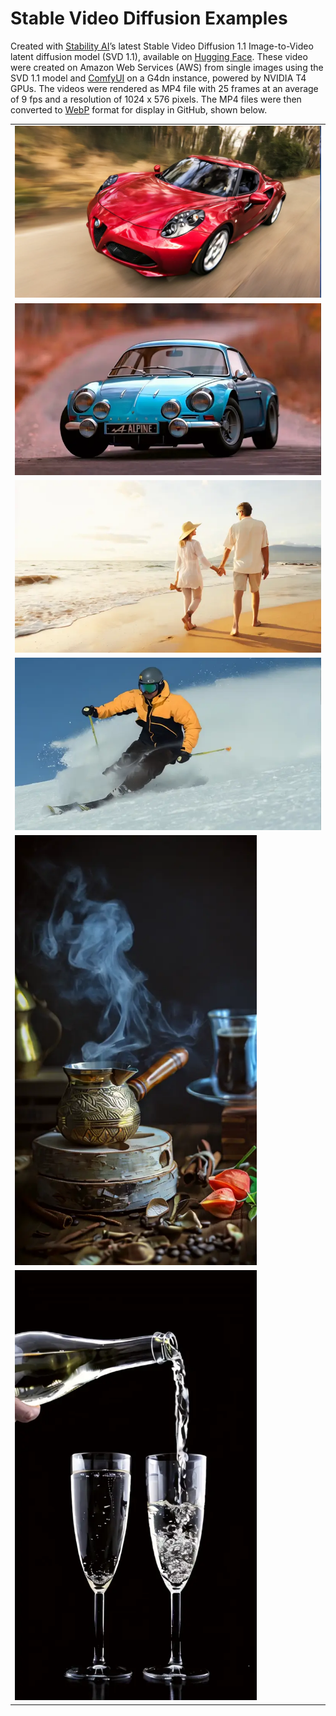 # Stable Video Diffusion Examples

Created with [Stability AI](https://stability.ai/stable-video)ʼs latest Stable Video Diffusion 1.1 Image-to-Video latent diffusion model (SVD 1.1), available on [Hugging Face](https://huggingface.co/stabilityai/stable-video-diffusion-img2vid-xt-1-1). These video were created on Amazon Web Services (AWS) from single images using the SVD 1.1 model and [ComfyUI](https://github.com/comfyanonymous/ComfyUI) on a G4dn instance, powered by NVIDIA T4 GPUs. The videos were rendered as MP4 file with 25 frames at an average of 9 fps and a resolution of 1024 x 576 pixels. The MP4 files were then converted to [WebP](https://developers.google.com/speed/webp) format for display in GitHub, shown below.

<table>
    <tr>
        <td><img src="videos/red_car.webp" alt="Red Sports Car" width="512"/></td>
    </tr>
    <tr>
        <td><img src="videos/blue_car.webp" alt="Blue Sports Car" width="512"/></td>
    </tr>
    <tr>
        <td><img src="videos/couple_on_beach.webp" alt="Couple on Beach" width="512"/></td>
    </tr>
    <tr>
        <td><img src="videos/skier.webp" alt="Skier" width="512"/></td>
    </tr>
    <tr>
        <td><img src="videos/turkish_coffee.webp" alt="Turkish Coffee" width="387"/></td>
     </tr>
    <tr>
       <td><img src="videos/pouring_champagne.webp" alt="Pouring Champagne" width="387"/></td>
    </tr>
</table>
